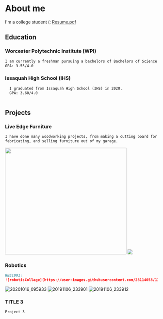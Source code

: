 # **About me**
  I'm a college student (:
  [Resume.pdf](https://github.com/somariamul/Sophia-Mularoni/files/6260245/Resume.pdf)
  
## **Education**
### **Worcester Polytechnic Institute (WPI)**
```markdown
I am currently a freshman pursuing a bachelors of Bachelors of Science in  Robotics Engineering.
GPA: 3.55/4.0

```
### **Issaquah High School (IHS)**
```markdown
  I graduated from Issaquah High School (IHS) in 2020.
  GPA: 3.60/4.0
  
```
## **Projects**

### Live Edge Furniture

```markdown
I have done many woodworking projects, from making a cutting board for myself to designing, 
fabricating, and selling furniture out of my garage.
```
<img src="https://user-images.githubusercontent.com/23114058/116767441-20158280-a9fe-11eb-93ca-6af8341c42f9.jpg" width="400" height="350" alt="">
<img src= "https://user-images.githubusercontent.com/23114058/116796858-d4221680-aaad-11eb-88c4-1dfd6af60747.PNG">


### Robotics
```markdown
RBE1001: 
![robotisCollage](https://user-images.githubusercontent.com/23114058/116796848-bf458300-aaad-11eb-8d2b-41818580ecb8.PNG)

```
![20201016_095933](https://user-images.githubusercontent.com/23114058/116767680-a088b300-a9ff-11eb-856f-5871eda95f26.jpg)
![20191106_233901](https://user-images.githubusercontent.com/23114058/116767683-a54d6700-a9ff-11eb-8601-05bc105bd406.jpg)
![20191106_233912](https://user-images.githubusercontent.com/23114058/116767686-a7afc100-a9ff-11eb-9e00-2fd84f9aadd4.jpg)

### TITLE 3
```markdown
Project 3
```
